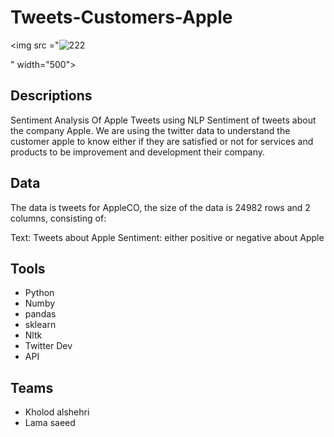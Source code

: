 # Tweets-Customers-Apple


<img src ="![222](https://user-images.githubusercontent.com/93085248/147158810-d59d892c-fd83-4346-bb44-7ff281467b84.jpg)

" 
width="500">

## Descriptions

Sentiment Analysis Of Apple Tweets using NLP Sentiment of tweets about the company Apple. 
We are using the twitter data to understand the customer apple to know either if they are
satisfied or not for services and products to be improvement and development their company. 

 ## Data
 The data is tweets for AppleCO, the size of the data is 24982 rows and 2 columns, consisting of:

Text: Tweets about Apple 
Sentiment: either positive or negative about Apple 



## Tools


- Python
- Numby
- pandas
- sklearn
- Nltk
- Twitter Dev
- API


## Teams 

- Kholod alshehri
- Lama saeed
